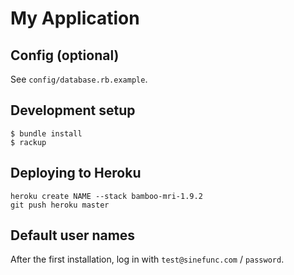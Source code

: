 # My Application

Config (optional)
-----------------

See `config/database.rb.example`.

Development setup
-----------------

    $ bundle install
    $ rackup

Deploying to Heroku
-------------------

    heroku create NAME --stack bamboo-mri-1.9.2
    git push heroku master

Default user names
------------------

After the first installation, log in with `test@sinefunc.com` / `password`.


